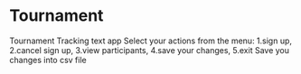 # Tournament
Tournament Tracking text app
Select your actions from the menu: 1.sign up, 2.cancel sign up, 3.view participants, 4.save your changes, 5.exit
Save you changes into csv file
